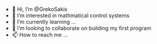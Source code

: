 - 👋 Hi, I’m @GrekoSakis
- 👀 I’m interested in mathmatical control systems
- 🌱 I’m currently learning ...
- 💞️ I’m looking to collaborate on building my first program
- 📫 How to reach me ...

<!---
GrekoSakis/GrekoSakis is a ✨ special ✨ repository because its `README.md` (this file) appears on your GitHub profile.
You can click the Preview link to take a look at your changes.
--->
